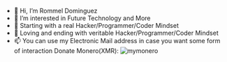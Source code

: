- 👋 Hi, I’m Rommel Dominguez
- 👀 I’m interested in Future Technology and More
- 🌱 Starting with a real Hacker/Programmer/Coder Mindset
- 💞️ Loving and ending with veritable Hacker/Programmer/Coder Mindset
- 📫 You can use my Electronic Mail address in case you want some form of interaction
Donate Monero(XMR):
![mymonero](https://user-images.githubusercontent.com/11310584/202197042-bff8c4fd-e636-4907-a881-0a8c6f9f37e6.png)

<!---
monkeydominicorobin/monkeydominicorobin is a ✨ special ✨ repository because its `README.md` (this file) appears on your GitHub profile.
You can click the Preview link to take a look at your changes.
--->
